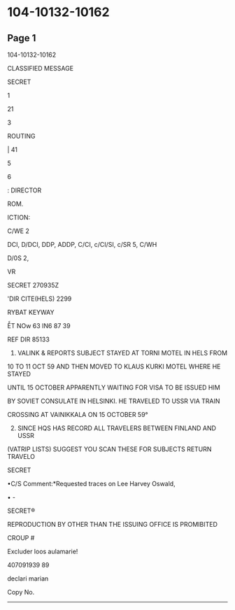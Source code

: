# 104-10132-10162

## Page 1

104-10132-10162

CLASSIFIED MESSAGE

SECRET

1

21

3

ROUTING

| 41

5

6

: DIRECTOR

ROM.

ICTION:

C/WE 2

DCI, D/DCI, DDP, ADDP, C/CI, c/CI/SI, c/SR 5, C/WH

D/0S 2,

VR

SECRET 270935Z

'DIR CITE(HELS) 2299

RYBAT KEYWAY

ỄT NOw 63 IN6 87 39

REF DIR 85133

1. VALINK & REPORTS SUBJECT STAYED AT TORNI MOTEL IN HELS FROM

10 TO 11 OCT 59 AND THEN MOVED TO KLAUS KURKI MOTEL WHERE HE STAYED

UNTIL 15 OCTOBER APPARENTLY WAITING FOR VISA TO BE ISSUED HIM

BY SOVIET CONSULATE IN HELSINKI. HE TRAVELED TO USSR VIA TRAIN

CROSSING AT VAINIKKALA ON 15 OCTOBER 59°

2. SINCE HQS HAS RECORD ALL TRAVELERS BETWEEN FINLAND AND USSR

(VATRIP LISTS) SUGGEST YOU SCAN THESE FOR SUBJECTS RETURN TRAVELO

SECRET

•C/S Comment:*Requested traces on Lee Harvey Oswald,

• -

SECRET®

REPRODUCTION BY OTHER THAN THE ISSUING OFFICE IS PROMIBITED

CROUP #

Excluder loos aulamarie!

407091939 89

declari marian

Copy No.

---

